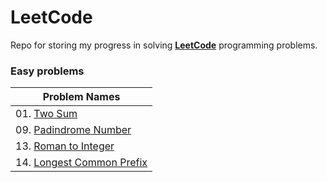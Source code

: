 # LeetCode
Repo for storing my progress in solving [**LeetCode**](https://leetcode.com/problemset/all/) programming problems.

<!---
![alt text](https://github.com/murilogustineli/LeetCode/blob/main/leetcode.png)
--->

### Easy problems
| Problem Names |
| ------------- |
| 01. [Two Sum](https://github.com/murilogustineli/LeetCode/blob/main/Programming-Solutions/01-Two-Sum-EASY.py) |
| 09. [Padindrome Number](https://github.com/murilogustineli/LeetCode/blob/main/Programming-Solutions/09-Palindrome-Number-EASY.py) |
| 13. [Roman to Integer](https://github.com/murilogustineli/LeetCode/blob/main/Programming-Solutions/13-Roman-to-Integer-EASY.py) |
| 14. [Longest Common Prefix](https://github.com/murilogustineli/LeetCode/blob/main/Programming-Solutions/14-Most-Common-Prefix-EASY.py) |

<!---
| 00. []() |
--->

